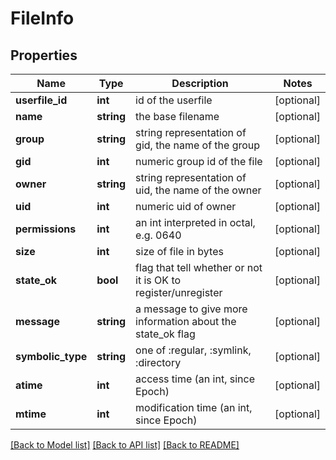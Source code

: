 # FileInfo

## Properties
Name | Type | Description | Notes
------------ | ------------- | ------------- | -------------
**userfile_id** | **int** | id of the userfile | [optional] 
**name** | **string** | the base filename | [optional] 
**group** | **string** | string representation of gid, the name of the group | [optional] 
**gid** | **int** | numeric group id of the file | [optional] 
**owner** | **string** | string representation of uid, the name of the owner | [optional] 
**uid** | **int** | numeric uid of owner | [optional] 
**permissions** | **int** | an int interpreted in octal, e.g. 0640 | [optional] 
**size** | **int** | size of file in bytes | [optional] 
**state_ok** | **bool** | flag that tell whether or not it is OK to register/unregister | [optional] 
**message** | **string** | a message to give more information about the state_ok flag | [optional] 
**symbolic_type** | **string** | one of :regular, :symlink, :directory | [optional] 
**atime** | **int** | access time (an int, since Epoch) | [optional] 
**mtime** | **int** | modification time (an int, since Epoch) | [optional] 

[[Back to Model list]](../README.md#documentation-for-models) [[Back to API list]](../README.md#documentation-for-api-endpoints) [[Back to README]](../README.md)


